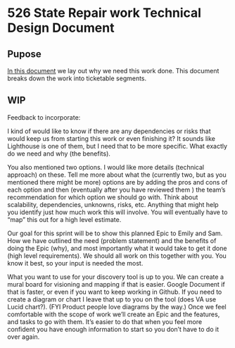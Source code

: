 # 526 State Repair work Technical Design Document

## Pupose
[In this document](https://github.com/department-of-veterans-affairs/va.gov-team/blob/master/products/disability/526ez/engineering_research/untouched_submission_audit/closing_the_blackhole.md) we lay out why we need this work done. This document breaks down the work into ticketable segments.


## WIP

Feedback to incorporate:

I kind of would like to know if there are any dependencies or risks that would keep us from starting this work or even finishing it? It sounds like Lighthouse is one of them, but I need that to be more specific. What exactly do we need and why (the benefits).

You also mentioned two options. I would like more details (technical approach) on these. Tell me more about what the (currently two, but as you mentioned there might be more) options are by adding the pros and cons of each option and then (eventually after you have reviewed them ) the team’s recommendation for which option we should go with. Think about scalability, dependencies, unknowns, risks, etc. Anything that might help you identify just how much work this will involve. You will eventually have to “map” this out for a high level estimate.

Our goal for this sprint will be to show this planned Epic to Emily and Sam. How we have outlined the need (problem statement) and the benefits of doing the Epic (why), and most importantly what it would take to get it done (high level requirements). We should all work on this together with you. You know it best, so your input is needed the most.

What you want to use for your discovery tool is up to you. We can create a mural board for visioning and mapping if that is easier. Google Document if that is faster, or even if you want to keep working in Github. If you need to create a diagram or chart I leave that up to you on the tool (does VA use Lucid chart?). (FYI Product people love diagrams by the way.) Once we feel comfortable with the scope of work we’ll create an Epic and the features, and tasks to go with them. It’s easier to do that when you feel more confident you have enough information to start so you don’t have to do it over again.
